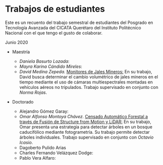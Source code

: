 
# Trabajos de estudiantes 

Este es un recuento del trabajo semestral de estudiantes del Posgrado en Tecnología Avanzada del CICATA Querétaro del Instituto Politécnico Nacional con el que tengo el gusto de colaborar. 

Junio 2020

* Maestría </br>
  * *Daniela Basurto Lozada*: </br>
  * *Mayra Karina Cándido Mireles*: </br>
  * *David Medina Zepeda.*  [Monitores de Jales Mineros:](https://www.youtube.com/watch?time_continue=4&v=aqW1Vn76RpU&feature=emb_logo) En su trabajo, David busca determinar el cambio volumétrico de jales mineros en el tiempo mediante el uso de cámaras multiespectrales montadas en vehículos aéreos no tripulados. Trabajo supervisado en conjunto con *Norma Rojas*.</br>

* Doctorado</br>
  * Alejandro Gómez Garay: </br>
  * *Omar Alfonso Montoya Chávez.*   [Censado Automático Forestal a través de Fusión de Structure from Motion y LiDAR:](https://drive.google.com/file/d/1fMPJczi4lddpnNQwI-atK4Ze7XoKjro6/view?usp=sharing) En su trabajo, Omar presenta una estrategia para detectar árboles en un bosque caducifólico mediante fotogrametría. Su trabajo permite detectar árboles individuales. Trabajo supervisado en conjunto con *Octavio Icasio*.</br>
  * Dagoberto Pulido Arias </br>
  * Charles Fernando Velázquez Dodge: </br>
  * Pablo Vera Alfaro: </br>

